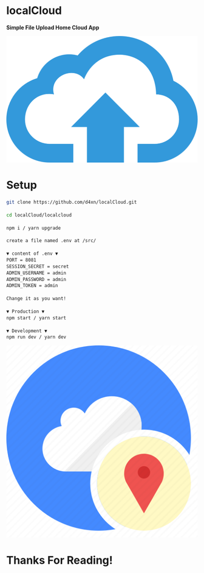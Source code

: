 # localCloud
**Simple File Upload Home Cloud App**

![Alt Text](https://github.com/d4xn/localCloud/blob/master/localCloud/src/public/img/upload.png)
# Setup
```sh
git clone https://github.com/d4xn/localCloud.git

cd localCloud/localcloud

npm i / yarn upgrade

create a file named .env at /src/

▼ content of .env ▼
PORT = 8081
SESSION_SECRET = secret
ADMIN_USERNAME = admin
ADMIN_PASSWORD = admin
ADMIN_TOKEN = admin

Change it as you want!

▼ Production ▼
npm start / yarn start

▼ Development ▼
npm run dev / yarn dev
```

![Alt Text](https://github.com/d4xn/localCloud/blob/master/localCloud/src/public/img/localcloud.png)

# Thanks For Reading! 
